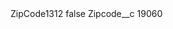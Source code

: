 <?xml version="1.0" encoding="UTF-8"?>
<CustomMetadata xmlns="http://soap.sforce.com/2006/04/metadata" xmlns:xsi="http://www.w3.org/2001/XMLSchema-instance" xmlns:xsd="http://www.w3.org/2001/XMLSchema">
    <label>ZipCode1312</label>
    <protected>false</protected>
    <values>
        <field>Zipcode__c</field>
        <value xsi:type="xsd:string">19060</value>
    </values>
</CustomMetadata>
